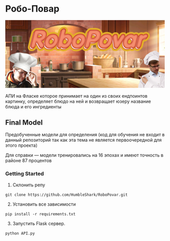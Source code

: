 # Робо-Повар 

![Label](https://github.com/HumbleShark/RoboPovar/blob/main/assets/images/logo.png)

АПИ на Фласке которое принимает на один из своих ендпоинтов картинку,
определяет блюдо на ней и возвращает юзеру название блюда и его ингредиенты

## Final Model 
Предобученные модели для определения (код для обучения не входит в данный репозиторий так как эта тема не является первоочередной для этого проекта)

Для справки — модели тренировались на 16 эпохах и имеют точность в районе 87 процентов

### Getting Started 
1. Склонить репу
```	
git clone https://github.com/HumbleShark/RoboPovar.git
```
2. Установить все зависимости
```
pip install -r requirements.txt
```

3. Запустить Flask сервер.
```
python API.py
```

